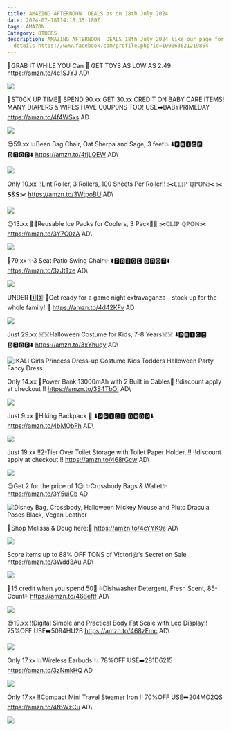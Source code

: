 ```yaml
---
title: AMAZING AFTERNOON  DEALS as on 18th July 2024
date: 2024-07-18T14:18:35.180Z
tags: AMAZON
Category: OTHERS
description: AMAZING AFTERNOON  DEALS 18th July 2024 like our page for more
  details https://www.facebook.com/profile.php?id=100063621219864
---
```

💞GRAB IT WHILE YOU Can 💞
 GET TOYS AS LOW AS 2.49 
https://amzn.to/4c1SJYJ
AD\
<!--StartFragment-->

![](https://m.media-amazon.com/images/I/71AgQFVHJXL._AC_SL1500_.jpg)

<!--EndFragment-->

💞ST0CK UP TIME💞
SPEND 90.xx GET 30.xx CREDIT ON BABY CARE ITEMS!
MANY DIAPERS & WIPES HAVE C0UP0NS TOO!
USE➡️BABYPRIMEDAY 
https://amzn.to/4f4WSxs
AD

<!--StartFragment-->

![](https://m.media-amazon.com/images/I/61vUhYocJvL._AC_SL1000_.jpg)

<!--EndFragment-->

😍59.xx
💥Bean Bag Chair, Oat Sherpa and Sage, 3 feet💥
⬇️🅿🆁🅸🅲🅴 🅳🆁🅾🅿⬇️
https://amzn.to/4fjLQEW
AD\
<!--StartFragment-->

![](https://m.media-amazon.com/images/I/91A3JblAdsL._AC_SL1500_.jpg)

<!--EndFragment-->

Only 10.xx
‼️Lint Roller, 3 Rollers, 100 Sheets Per Roller‼️
✂️ℂ𝕃𝕀ℙ ℚℙ𝕆ℕ✂️
✂️𝗦&𝗦✂️
https://amzn.to/3WtpoBU
AD\
<!--StartFragment-->

![](https://m.media-amazon.com/images/I/81iB6WT2w7L._AC_SL1500_.jpg)

<!--EndFragment-->

😍13.xx
🧊🧊Reusable Ice Packs for Coolers, 3 Pack🧊🧊
✂️ℂ𝕃𝕀ℙ ℚℙ𝕆ℕ✂️
https://amzn.to/3Y7C0zA
AD\
<!--StartFragment-->

![](https://m.media-amazon.com/images/I/81zp0K+Ak3L._AC_SL1500_.jpg)

<!--EndFragment-->

🌟79.xx
 ✨3 Seat Patio Swing Chair✨
⬇️🅿🆁🅸🅲🅴 🅳🆁🅾🅿⬇️
https://amzn.to/3zJtTze
AD\
<!--StartFragment-->

![](https://m.media-amazon.com/images/I/91Hd3tkwnaL._AC_SL1500_.jpg)

<!--EndFragment-->

UNDER 1️⃣0️⃣
🌟Get ready for a game night extravaganza - stock up for the whole family! 🎊
https://amzn.to/4d42KFv
AD

<!--StartFragment-->

![](https://m.media-amazon.com/images/I/81CA3GV9sXL._AC_SL1500_.jpg)

<!--EndFragment-->

Just 29.xx
☠️☠️Halloween Costume for Kids, 7-8 Years☠️☠️
⬇️🅿🆁🅸🅲🅴 🅳🆁🅾🅿⬇️
https://amzn.to/3xYhuqy
AD\
<!--StartFragment-->

![IKALI Girls Princess Dress-up Costume Kids Todders Halloween Party Fancy Dress](https://m.media-amazon.com/images/I/714mYBQLdjL._AC_SX569_.jpg)

<!--EndFragment-->

Only 14.xx
🌟Power Bank 13000mAh with 2 Built in Cables🌟
‼️discount apply at checkout ‼️
https://amzn.to/3S4TbOI
AD\
<!--StartFragment-->

![](https://m.media-amazon.com/images/I/61NcSIXRs5L._AC_SL1500_.jpg)

<!--EndFragment-->

Just 9.xx
🎒Hiking Backpack  🎒 
⬇️🅿🆁🅸🅲🅴 🅳🆁🅾🅿⬇️
https://amzn.to/4bMObFh
AD\
<!--StartFragment-->

![](https://m.media-amazon.com/images/I/811mRNKU2HL._AC_SL1500_.jpg)

<!--EndFragment-->

Just 19.xx
‼️2-Tier Over Toilet Storage with Toilet Paper Holder, ‼️
‼️discount apply at checkout ‼️
https://amzn.to/468rGcw
AD\
<!--StartFragment-->

![](https://m.media-amazon.com/images/I/719eusdq8vL._AC_SL1500_.jpg)

<!--EndFragment-->

😍Get 2 for the price of 1😍
✨Crossbody Bags & Wallet✨
https://amzn.to/3Y5uiGb
AD

<!--StartFragment-->

![Disney Bag, Crossbody, Halloween Mickey Mouse and Pluto Dracula Poses Black, Vegan Leather](https://m.media-amazon.com/images/I/81s+LYMeV5L._AC_SY500_.jpg)

<!--EndFragment-->

💞Shop Melissa & Doug here:💞
https://amzn.to/4cYYK9e
AD\
<!--StartFragment-->

![](https://m.media-amazon.com/images/I/81928l8INTL._AC_SL1500_.jpg)

<!--EndFragment-->

Score items up to 88% OFF
TONS of V!ctori@'s Secret on Sale 
https://amzn.to/3Wdd3Au
AD\
<!--StartFragment-->

![](https://m.media-amazon.com/images/I/716ViI4sgzL._SL1500_.jpg)

<!--EndFragment-->

🌟15 credit when you spend 50🌟
💦Dishwasher Detergent, Fresh Scent, 85-Count💦
https://amzn.to/468eftf
AD\
<!--StartFragment-->

![](https://m.media-amazon.com/images/I/81iB6WT2w7L._AC_SL1500_.jpg)

<!--EndFragment-->

😍19.xx
‼️Digital Simple and Practical Body Fat Scale with Led Display‼️
75%OFF
USE➡️5094HU2B
https://amzn.to/468zEmc
AD\
<!--StartFragment-->

![](https://m.media-amazon.com/images/I/71DFaeGZ16L._SL1500_.jpg)

<!--EndFragment-->

Only 17.xx
💥Wireless Earbuds 💥
78%OFF
USE➡️281D6215
https://amzn.to/3zNmkHQ
AD

<!--StartFragment-->

![](https://m.media-amazon.com/images/I/71IiOP8OZnL._AC_SL1500_.jpg)

<!--EndFragment-->

Only 17.xx
‼️Compact Mini Travel Steamer Iron ‼️
70%OFF
USE➡️204MO2QS
https://amzn.to/4f6WzCu
AD\
<!--StartFragment-->

![](https://m.media-amazon.com/images/I/61-JJ2yShXL._AC_SL1500_.jpg)

<!--EndFragment-->